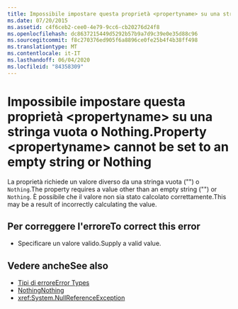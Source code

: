 ```yaml
---
title: Impossibile impostare questa proprietà <propertyname> su una stringa vuota o Nothing.
ms.date: 07/20/2015
ms.assetid: c4f6ceb2-cee0-4e79-9cc6-cb20276d24f8
ms.openlocfilehash: dc8637215449d5292b57b9a7d9c39e0e35d88c96
ms.sourcegitcommit: f8c270376ed905f6a8896ce0fe25b4f4b38ff498
ms.translationtype: MT
ms.contentlocale: it-IT
ms.lasthandoff: 06/04/2020
ms.locfileid: "84358309"
---
```

# <a name="property-propertyname-cannot-be-set-to-an-empty-string-or-nothing"></a><span data-ttu-id="0b7bc-102">Impossibile impostare questa proprietà \<propertyname> su una stringa vuota o Nothing.</span><span class="sxs-lookup"><span data-stu-id="0b7bc-102">Property \<propertyname> cannot be set to an empty string or Nothing</span></span>
<span data-ttu-id="0b7bc-103">La proprietà richiede un valore diverso da una stringa vuota ("") o `Nothing`.</span><span class="sxs-lookup"><span data-stu-id="0b7bc-103">The property requires a value other than an empty string ("") or `Nothing`.</span></span> <span data-ttu-id="0b7bc-104">È possibile che il valore non sia stato calcolato correttamente.</span><span class="sxs-lookup"><span data-stu-id="0b7bc-104">This may be a result of incorrectly calculating the value.</span></span>  
  
## <a name="to-correct-this-error"></a><span data-ttu-id="0b7bc-105">Per correggere l'errore</span><span class="sxs-lookup"><span data-stu-id="0b7bc-105">To correct this error</span></span>  
  
- <span data-ttu-id="0b7bc-106">Specificare un valore valido.</span><span class="sxs-lookup"><span data-stu-id="0b7bc-106">Supply a valid value.</span></span>  
  
## <a name="see-also"></a><span data-ttu-id="0b7bc-107">Vedere anche</span><span class="sxs-lookup"><span data-stu-id="0b7bc-107">See also</span></span>

- [<span data-ttu-id="0b7bc-108">Tipi di errore</span><span class="sxs-lookup"><span data-stu-id="0b7bc-108">Error Types</span></span>](../programming-guide/language-features/error-types.md)
- [<span data-ttu-id="0b7bc-109">Nothing</span><span class="sxs-lookup"><span data-stu-id="0b7bc-109">Nothing</span></span>](../language-reference/nothing.md)
- <xref:System.NullReferenceException>
